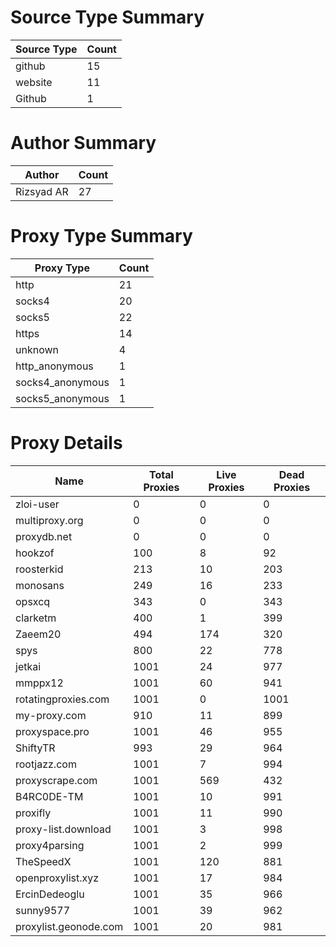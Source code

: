 # Source Type Summary

| Source Type | Count |
|-------------|-------|
| github | 15 |
| website | 11 |
| Github | 1 |


# Author Summary

| Author | Count |
|--------|-------|
| Rizsyad AR | 27 |


# Proxy Type Summary

| Proxy Type | Count |
|------------|-------|
| http | 21 |
| socks4 | 20 |
| socks5 | 22 |
| https | 14 |
| unknown | 4 |
| http_anonymous | 1 |
| socks4_anonymous | 1 |
| socks5_anonymous | 1 |


# Proxy Details

| Name | Total Proxies | Live Proxies | Dead Proxies |
|------|---------------|--------------|---------------|
| zloi-user | 0 | 0 | 0 |
| multiproxy.org | 0 | 0 | 0 |
| proxydb.net | 0 | 0 | 0 |
| hookzof | 100 | 8 | 92 |
| roosterkid | 213 | 10 | 203 |
| monosans | 249 | 16 | 233 |
| opsxcq | 343 | 0 | 343 |
| clarketm | 400 | 1 | 399 |
| Zaeem20 | 494 | 174 | 320 |
| spys | 800 | 22 | 778 |
| jetkai | 1001 | 24 | 977 |
| mmppx12 | 1001 | 60 | 941 |
| rotatingproxies.com | 1001 | 0 | 1001 |
| my-proxy.com | 910 | 11 | 899 |
| proxyspace.pro | 1001 | 46 | 955 |
| ShiftyTR | 993 | 29 | 964 |
| rootjazz.com | 1001 | 7 | 994 |
| proxyscrape.com | 1001 | 569 | 432 |
| B4RC0DE-TM | 1001 | 10 | 991 |
| proxifly | 1001 | 11 | 990 |
| proxy-list.download | 1001 | 3 | 998 |
| proxy4parsing | 1001 | 2 | 999 |
| TheSpeedX | 1001 | 120 | 881 |
| openproxylist.xyz | 1001 | 17 | 984 |
| ErcinDedeoglu | 1001 | 35 | 966 |
| sunny9577 | 1001 | 39 | 962 |
| proxylist.geonode.com | 1001 | 20 | 981 |
